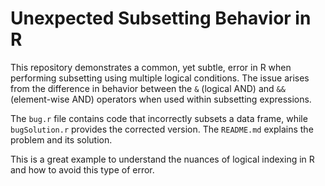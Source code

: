 # Unexpected Subsetting Behavior in R

This repository demonstrates a common, yet subtle, error in R when performing subsetting using multiple logical conditions.  The issue arises from the difference in behavior between the `&` (logical AND) and `&&` (element-wise AND) operators when used within subsetting expressions. 

The `bug.r` file contains code that incorrectly subsets a data frame, while `bugSolution.r` provides the corrected version.  The `README.md` explains the problem and its solution.

This is a great example to understand the nuances of logical indexing in R and how to avoid this type of error.